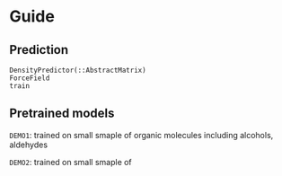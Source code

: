 # Guide

## Prediction

```@docs
DensityPredictor(::AbstractMatrix)
ForceField
train
```

## Pretrained models

`DEMO1`: trained on small smaple of organic molecules including alcohols, aldehydes

`DEMO2`: trained on small smaple of
